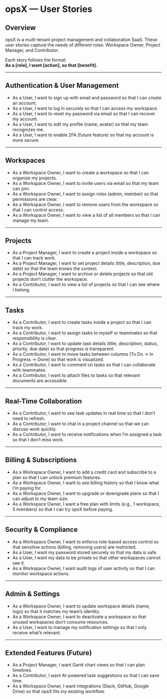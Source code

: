 # opsX — User Stories

## Overview

opsX is a multi-tenant project management and collaboration SaaS. These user stories capture the needs of different roles: Workspace Owner, Project Manager, and Contributor.

Each story follows the format:  
**As a [role], I want [action], so that [benefit].**

---

## Authentication & User Management

- As a User, I want to sign up with email and password so that I can create an account.  
- As a User, I want to log in securely so that I can access my workspace.  
- As a User, I want to reset my password via email so that I can recover my account.  
- As a User, I want to edit my profile (name, avatar) so that my team recognizes me.  
- As a User, I want to enable 2FA (future feature) so that my account is more secure.  

---

## Workspaces

- As a Workspace Owner, I want to create a workspace so that I can organize my projects.  
- As a Workspace Owner, I want to invite users via email so that my team can join.  
- As a Workspace Owner, I want to assign roles (admin, member) so that permissions are clear.  
- As a Workspace Owner, I want to remove users from the workspace so that I can control access.  
- As a Workspace Owner, I want to view a list of all members so that I can manage my team.  

---

## Projects

- As a Project Manager, I want to create a project inside a workspace so that I can track work.  
- As a Project Manager, I want to set project details (title, description, due date) so that the team knows the context.  
- As a Project Manager, I want to archive or delete projects so that old projects don’t clutter the workspace.  
- As a Contributor, I want to view a list of projects so that I can see where I belong.  

---

## Tasks

- As a Contributor, I want to create tasks inside a project so that I can track my work.  
- As a Contributor, I want to assign tasks to myself or teammates so that responsibility is clear.  
- As a Contributor, I want to update task details (title, description, status, priority, due date) so that progress is transparent.  
- As a Contributor, I want to move tasks between columns (To Do → In Progress → Done) so that work is visualized.  
- As a Contributor, I want to comment on tasks so that I can collaborate with teammates.  
- As a Contributor, I want to attach files to tasks so that relevant documents are accessible.  

---

## Real-Time Collaboration

- As a Contributor, I want to see task updates in real time so that I don’t need to refresh.  
- As a Contributor, I want to chat in a project channel so that we can discuss work quickly.  
- As a Contributor, I want to receive notifications when I’m assigned a task so that I don’t miss work.  

---

## Billing & Subscriptions

- As a Workspace Owner, I want to add a credit card and subscribe to a plan so that I can unlock premium features.  
- As a Workspace Owner, I want to see billing history so that I know what I’m paying for.  
- As a Workspace Owner, I want to upgrade or downgrade plans so that I can adjust to my team size.  
- As a Workspace Owner, I want a free plan with limits (e.g., 1 workspace, 5 members) so that I can try opsX before paying.  

---

## Security & Compliance

- As a Workspace Owner, I want to enforce role-based access control so that sensitive actions (billing, removing users) are restricted.  
- As a User, I want my password stored securely so that my data is safe.  
- As a User, I want my data to be private so that other workspaces cannot see it.  
- As a Workspace Owner, I want audit logs of user activity so that I can monitor workspace actions.  

---

## Admin & Settings

- As a Workspace Owner, I want to update workspace details (name, logo) so that it matches my team’s identity.  
- As a Workspace Owner, I want to deactivate a workspace so that unused workspaces don’t consume resources.  
- As a User, I want to manage my notification settings so that I only receive what’s relevant.  

---

## Extended Features (Future)

- As a Project Manager, I want Gantt chart views so that I can plan timelines.  
- As a Contributor, I want AI-powered task suggestions so that I can save time.  
- As a Workspace Owner, I want integrations (Slack, GitHub, Google Drive) so that opsX fits my existing workflow.